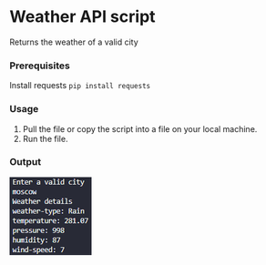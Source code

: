# Weather API script

Returns the weather of a valid city

### Prerequisites
Install requests
`pip install requests`

### Usage
1. Pull the file or copy the script into a file on your local machine.
2. Run the file.

### Output
![image](img.png)